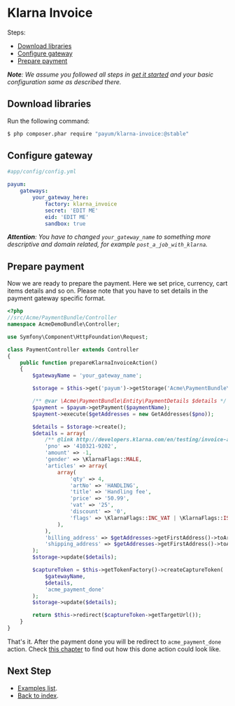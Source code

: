 # Klarna Invoice

Steps:

* [Download libraries](#download-libraries)
* [Configure gateway](#configure-context)
* [Prepare payment](#prepare-payment)

_**Note**: We assume you followed all steps in [get it started](../get-it-started.md) and your basic configuration same as described there._

## Download libraries

Run the following command:

```bash
$ php composer.phar require "payum/klarna-invoice:@stable"
```

## Configure gateway

```yaml
#app/config/config.yml

payum:
    gateways:
        your_gateway_here:
            factory: klarna_invoice
            secret: 'EDIT ME'
            eid: 'EDIT ME'
            sandbox: true
```

_**Attention**: You have to changed `your_gateway_name` to something more descriptive and domain related, for example `post_a_job_with_klarna`._

## Prepare payment

Now we are ready to prepare the payment. Here we set price, currency, cart items details and so on.
Please note that you have to set details in the payment gateway specific format.

```php
<?php
//src/Acme/PaymentBundle/Controller
namespace AcmeDemoBundle\Controller;

use Symfony\Component\HttpFoundation\Request;

class PaymentController extends Controller
{
    public function prepareKlarnaInvoiceAction()
    {
        $gatewayName = 'your_gateway_name';

        $storage = $this->get('payum')->getStorage('Acme\PaymentBundle\Entity\PaymentDetails');

        /** @var \Acme\PaymentBundle\Entity\PaymentDetails $details */
        $payment = $payum->getPayment($paymentName);
        $payment->execute($getAddresses = new GetAddresses($pno));

        $details = $storage->create();
        $details = array(
            /** @link http://developers.klarna.com/en/testing/invoice-and-account */
            'pno' => '410321-9202',
            'amount' => -1,
            'gender' => \KlarnaFlags::MALE,
            'articles' => array(
                array(
                    'qty' => 4,
                    'artNo' => 'HANDLING',
                    'title' => 'Handling fee',
                    'price' => '50.99',
                    'vat' => '25',
                    'discount' => '0',
                    'flags' => \KlarnaFlags::INC_VAT | \KlarnaFlags::IS_HANDLING
                ),
            ),
            'billing_address' => $getAddresses->getFirstAddress()->toArray(),
            'shipping_address' => $getAddresses->getFirstAddress()->toArray(),
        );
        $storage->update($details);

        $captureToken = $this->getTokenFactory()->createCaptureToken(
            $gatewayName,
            $details,
            'acme_payment_done'
        );
        $storage->update($details);

        return $this->redirect($captureToken->getTargetUrl());
    }
}
```

That's it. After the payment done you will be redirect to `acme_payment_done` action.
Check [this chapter](../purchase-done-action.md) to find out how this done action could look like.

## Next Step

* [Examples list](../custom-purchase-examples.md).
* [Back to index](../../index.md).
